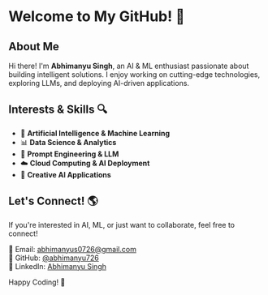 # Welcome to My GitHub! 👋

## About Me
Hi there! I'm **Abhimanyu Singh**, an AI & ML enthusiast passionate about building intelligent solutions. I enjoy working on cutting-edge technologies, exploring LLMs, and deploying AI-driven applications.

## Interests & Skills 🔍
- 🤖 **Artificial Intelligence & Machine Learning**
- 📊 **Data Science & Analytics**
- 📝 **Prompt Engineering & LLM**
- ☁️ **Cloud Computing & AI Deployment**
- 🎨 **Creative AI Applications**

## Let's Connect! 🌎
If you're interested in AI, ML, or just want to collaborate, feel free to connect!

📧 Email: abhimanyus0726@gmail.com  
🔗 GitHub: [@abhimanyu726](https://github.com/abhimanyu726)  
💼 LinkedIn: [Abhimanyu Singh](https://www.linkedin.com/in/abhimanyu06)  

Happy Coding! 🚀
